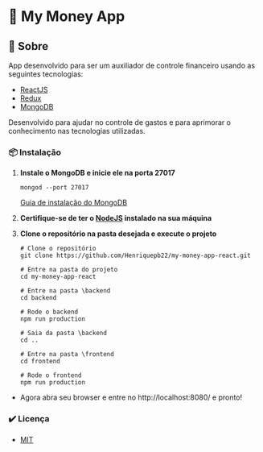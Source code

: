 # :money_with_wings: My Money App

## :pencil: Sobre
App desenvolvido para ser um auxiliador de controle financeiro usando as seguintes tecnologias:
- [ReactJS](https://pt-br.reactjs.org/)
- [Redux](https://redux.js.org/)
- [MongoDB](https://www.mongodb.com/)

Desenvolvido para ajudar no controle de gastos e para aprimorar o conhecimento nas tecnologias utilizadas.

### :package: Instalação

1. **Instale o MongoDB e inicie ele na porta 27017**

       mongod --port 27017

      [Guia de instalação do MongoDB](https://docs.mongodb.com/guides/server/install/)

2. **Certifique-se de ter o [NodeJS](https://nodejs.org/en/) instalado na sua máquina**

3. **Clone o repositório na pasta desejada e execute o projeto**

    ```shell
    # Clone o repositório
    git clone https://github.com/Henriquepb22/my-money-app-react.git

    # Entre na pasta do projeto
    cd my-money-app-react

    # Entre na pasta \backend
    cd backend

    # Rode o backend
    npm run production

    # Saia da pasta \backend
    cd ..

    # Entre na pasta \frontend
    cd frontend

    # Rode o frontend
    npm run production
    ```

- Agora abra seu browser e entre no http://localhost:8080/ e pronto!

### :heavy_check_mark: Licença
- [MIT](https://github.com/Henriquepb22/my-money-app-react/blob/master/LICENSE)
